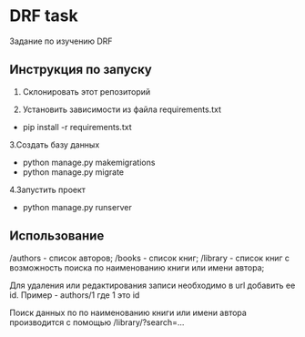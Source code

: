 # DRF task
Задание по изучению DRF

## Инструкция по запуску
1. Склонировать этот репозиторий

2. Установить зависимости из файла requirements.txt
* pip install -r requirements.txt
   
3.Создать базу данных
* python manage.py makemigrations
* python manage.py migrate
   
4.Запустить проект
* python manage.py runserver

## Использование
/authors - список авторов;
/books - список книг;
/library - список книг с возможность поиска по наименованию книги или имени автора;

Для удаления или редактирования записи необходимо в url добавить ее id. 
Пример - authors/1 где 1 это id

Поиск данных по по наименованию книги или имени автора производится с помощью /library/?search=...  


